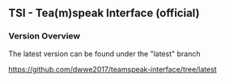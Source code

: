 ## TSI - Tea(m)speak Interface (official)
### Version Overview

The latest version can be found under the "latest" branch

https://github.com/dwwe2017/teamspeak-interface/tree/latest

